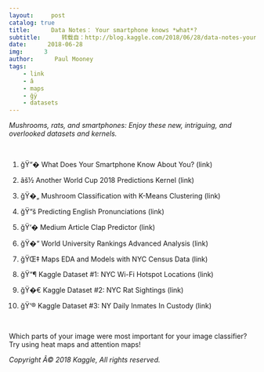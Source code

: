 ```yaml
---
layout:     post
catalog: true
title:      Data Notes： Your smartphone knows *what*?
subtitle:      转载自：http://blog.kaggle.com/2018/06/28/data-notes-your-smartphone-knows-what/
date:      2018-06-28
img:      3
author:      Paul Mooney
tags:
    - link
    - â
    - maps
    - ğÿ
    - datasets
---
```


*Mushrooms, rats, and smartphones: Enjoy these new, intriguing, and overlooked datasets and kernels.*

 

1. ğŸ“� What Does Your Smartphone Know About You? (link)

2. âš½ Another World Cup 2018 Predictions Kernel (link)

3. ğŸ�„ Mushroom Classification with K-Means Clustering (link)

4. ğŸ“š Predicting English Pronunciations (link)

5. ğŸ‘� Medium Article Clap Predictor (link)

6. ğŸ�“ World University Rankings Advanced Analysis (link)

7. ğŸŒ‡ Maps EDA and Models with NYC Census Data (link)

8. ğŸ“¶ Kaggle Dataset #1: NYC Wi-Fi Hotspot Locations (link)

9. ğŸ�€ Kaggle Dataset #2: NYC Rat Sightings (link)

10. ğŸ‘® Kaggle Dataset #3: NY Daily Inmates In Custody (link)

 

 Which parts of your image were most important for your image classifier? Try using heat maps and attention maps!

*Copyright Â© 2018 Kaggle, All rights reserved.*
